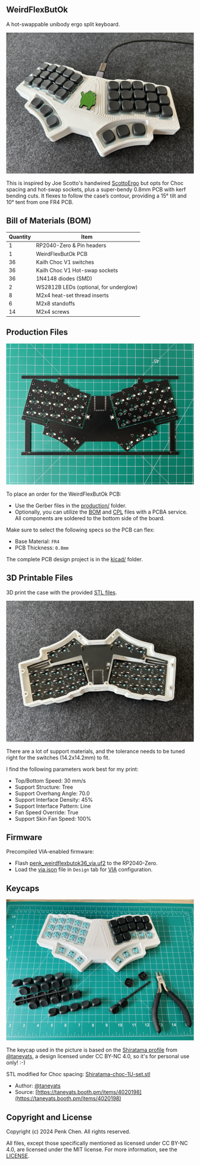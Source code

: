 ## WeirdFlexButOk 

A hot-swappable unibody ergo split keyboard.

![](images/keyboard.jpg)

This is inspired by Joe Scotto's handwired [ScottoErgo](https://scottokeebs.com/blogs/keyboards/scottoergo-handwired-keyboard) but opts for Choc spacing and hot-swap sockets, plus a super-bendy 0.8mm PCB with kerf bending cuts. It flexes to follow the case’s contour, providing a 15° tilt and 10° tent from one FR4 PCB. 

## Bill of Materials (BOM)

Quantity | Item 
--- | --- 
1 | RP2040-Zero & Pin headers 
1 | WeirdFlexButOk PCB 
36 | Kailh Choc V1 switches  
36 | Kailh Choc V1 Hot-swap sockets 
36 | 1N4148 diodes (SMD)
2 | WS2812B LEDs (optional, for underglow)
8 | M2x4 heat-set thread inserts
6 | M2x8 standoffs
14 | M2x4 screws 

## Production Files

![](images/pcb.jpg)

To place an order for the WeirdFlexButOk PCB:

- Use the Gerber files in the [production/](production/) folder. 
- Optionally, you can utilize the [BOM](production/BOM.csv) and [CPL](production/CPL.csv) files with a PCBA service. All components are soldered to the bottom side of the board.

Make sure to select the following specs so the PCB can flex:
- Base Material: `FR4`
- PCB Thickness: `0.8mm` 

The complete PCB design project is in the [kicad/](kicad/) folder. 

## 3D Printable Files 

3D print the case with the provided [STL files](case/). 

![](images/case.jpg)

There are a lot of support materials, and the tolerance needs to be tuned right for the switches (14.2x14.2mm) to fit.

I find the following parameters work best for my print:
- Top/Bottom Speed: 30 mm/s 
- Support Structure: Tree
- Support Overhang Angle: 70.0 
- Support Interface Density: 45%
- Support Interface Pattern: Line
- Fan Speed Override: True
- Support Skin Fan Speed: 100%

## Firmware 

Precompiled VIA-enabled firmware: 

- Flash [penk_weirdflexbutok36_via.uf2](firmware/penk_weirdflexbutok36_via.uf2) to the RP2040-Zero.
- Load the [via.json](firmware/QMK/via.json) file in `Design` tab for [VIA](https://usevia.app) configuration.

## Keycaps 

![](images/assembly.jpg)

The keycap used in the picture is based on the [Shiratama profile](https://www.taneyats.com/entry/shiratama-profile) from [@taneyats](https://twitter.com/taneyats), a design licensed under CC BY-NC 4.0, so it's for personal use only! :-)

STL modified for Choc spacing: [Shiratama-choc-1U-set.stl](keycap/Shiratama-choc-1U-set.stl)

- Author: [@taneyats](https://twitter.com/taneyats)
- Source: [https://taneyats.booth.pm/items/4020198](https://taneyats.booth.pm/items/4020198) 

## Copyright and License
Copyright (c) 2024 Penk Chen. All rights reserved.

All files, except those specifically mentioned as licensed under CC BY-NC 4.0, are licensed under the MIT license. For more information, see the [LICENSE](LICENSE).
